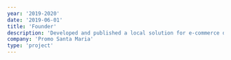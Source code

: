 ```yaml
---
year: '2019-2020'
date: '2019-06-01'
title: 'Founder'
description: 'Developed and published a local solution for e-commerce during the pandemic. Won local entrepreneurship award.'
company: 'Promo Santa Maria'
type: 'project'
---
```

